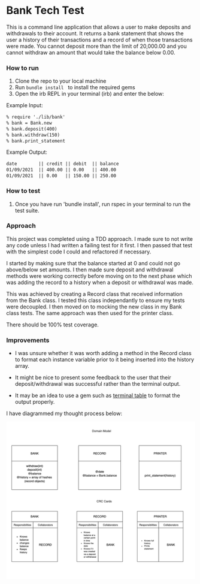 # Bank Tech Test

This is a command line application that allows a user to make deposits and withdrawals to their account. It returns a bank statement that shows the user a history of their transactions and a record of when those transactions were made. You cannot deposit more than the limit of 20,000.00 and you cannot withdraw an amount that would take the balance below 0.00.

### How to run

1. Clone the repo to your local machine
2. Run ```bundle install ``` to install the required gems
3. Open the irb REPL in your terminal (irb) and enter the below:

Example Input:

```
% require './lib/bank'
% bank = Bank.new
% bank.deposit(400)
% bank.withdraw(150)
% bank.print_statement

```
Example Output:

```
date        || credit || debit  || balance
01/09/2021  || 400.00 || 0.00   || 400.00
01/09/2021  || 0.00   || 150.00 || 250.00 

```

### How to test

1. Once you have run 'bundle install', run rspec in your terminal to run the test suite.

### Approach

This project was completed using a TDD approach. I made sure to not write any code unless I had written a failing test for it first.
I then passed that test with the simplest code I could and refactored if necessary.

I started by making sure that the balance started at 0 and could not go above/below set amounts. I then made sure deposit and withdrawal methods were working correctly before moving on to the next phase which was adding the record to a history when a deposit or withdrawal was made.

This was achieved by creating a Record class that received information from the Bank class. I tested this class independantly to ensure my tests were decoupled. I then moved on to mocking the new class in my Bank class tests. The same approach was then used for the printer class.

There should be 100% test coverage.

### Improvements

- I was unsure whether it was worth adding a method in the Record class to format each instance variable prior to it being inserted into the history array.

- It might be nice to present some feedback to the user that their deposit/withdrawal was successful rather than the terminal output.

- It may be an idea to use a gem such as [terminal table](https://github.com/tj/terminal-table) to format the output properly.

I have diagrammed my thought process below:

![Domain Model & CRC Cards](./dom-model.png)





